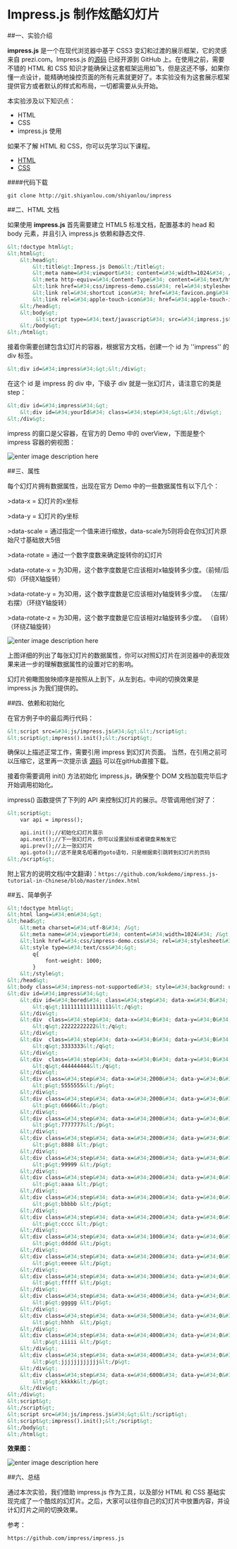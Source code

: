 # Impress.js 制作炫酷幻灯片

##一、实验介绍

**impress.js** 是一个在现代浏览器中基于 CSS3 变幻和过渡的展示框架，它的灵感来自 prezi.com。Impress.js 的[源码](https://github.com/bartaz/impress.js#impressjs) 已经开源到 GitHub 上。在使用之前，需要不错的 HTML 和 CSS 知识才能确保让这套框架运用如飞，但是这还不够，如果你懂一点设计，能精确地操控页面的所有元素就更好了。本实验没有为这套展示框架提供官方或者默认的样式和布局，一切都需要从头开始。

本实验涉及以下知识点：

- HTML
- CSS
- impress.js 使用

如果不了解 HTML 和 CSS，你可以先学习以下课程。

* [HTML](https://www.shiyanlou.com/courses/19)
* [CSS](https://www.shiyanlou.com/courses/53)


 

####代码下载
```
git clone http://git.shiyanlou.com/shiyanlou/impress
```





##二、HTML 文档

如果使用 **impress.js** 首先需要建立 HTML5 标准文档，配置基本的 head 和 body 元素，并且引入 impress.js 依赖和静态文件.

``` html
&lt;!doctype html&gt;
&lt;html&gt;
    &lt;head&gt;
        &lt;title&gt;Impress.js Demo&lt;/title&gt;
        &lt;meta name=&#34;viewport&#34; content=&#34;width=1024&#34; /&gt;
        &lt;meta http-equiv=&#34;Content-Type&#34; content=&#34;text/html; charset=UTF-8&#34;&gt;
        &lt;link href=&#34;css/impress-demo.css&#34; rel=&#34;stylesheet&#34; /&gt; 
		&lt;link rel=&#34;shortcut icon&#34; href=&#34;favicon.png&#34; /&gt;
		&lt;link rel=&#34;apple-touch-icon&#34; href=&#34;apple-touch-icon.png&#34; /&gt;
    &lt;/head&gt;
    &lt;body&gt;
		 &lt;script type=&#34;text/javascript&#34; src=&#34;impress.js&#34;&gt;&lt;/script&gt;
    &lt;/body&gt;
&lt;/html&gt;
```

接着你需要创建包含幻灯片的容器，根据官方文档，创建一个 id 为 &#39;&#39;impress&#39;&#39;  的 div 标签。

``` html
&lt;div id=&#34;impress&#34;&gt;&lt;/div&gt;
```

在这个 id 是 impress 的 div 中，下级子 div 就是一张幻灯片，请注意它的类是 step：

``` html
&lt;div id=&#34;impress&#34;&gt;
	&lt;div id=&#34;yourId&#34; class=&#34;step&#34;&gt;&lt;/div&gt;
&lt;/div&gt;
```

impress 的窗口是父容器，在官方的 Demo 中的 overView，下图是整个 impress 容器的俯视图：

![enter image description here](https://dn-anything-about-doc.qbox.me/impress/imress.png)

##三、属性

每个幻灯片拥有数据属性，出现在官方 Demo 中的一些数据属性有以下几个：

&gt;data-x = 幻灯片的x坐标 

&gt;data-y = 幻灯片的y坐标

&gt;data-scale = 通过指定一个值来进行缩放，data-scale为5则将会在你幻灯片原始尺寸基础放大5倍

&gt;data-rotate = 通过一个数字度数来确定旋转你的幻灯片

&gt;data-rotate-x = 为3D用，这个数字度数是它应该相对x轴旋转多少度。（前倾/后仰）（环绕X轴旋转）

&gt;data-rotate-y = 为3D用，这个数字度数是它应该相对y轴旋转多少度。 （左摆/右摆）（环绕Y轴旋转）

&gt;data-rotate-z = 为3D用，这个数字度数是它应该相对z轴旋转多少度。 （自转）（环绕Z轴旋转）

![enter image description here](https://dn-anything-about-doc.qbox.me/impress/impressExpress.png)

上图详细的列出了每张幻灯片的数据属性，你可以对照幻灯片在浏览器中的表现效果来进一步的理解数据属性的设置对它的影响。

幻灯片俯瞰图放映顺序是按照从上到下，从左到右。中间的切换效果是 impress.js 为我们提供的。

##四、依赖和初始化

在官方例子中的最后两行代码：

``` html
&lt;script src=&#34;js/impress.js&#34;&gt;&lt;/script&gt;
&lt;script&gt;impress().init();&lt;/script&gt;
```

确保以上描述正常工作，需要引用 impress 到幻灯片页面。
当然，在引用之前可以压缩它，这里再一次提示该 [源码](https://github.com/bartaz/impress.js#impressjs) 可以在gitHub直接下载。

接着你需要调用 init() 方法初始化 impress.js，确保整个 DOM 文档加载完毕后才开始调用初始化。

impress() 函数提供了下列的 API 来控制幻灯片的展示。尽管调用他们好了：

``` html
&lt;script&gt;
	var api = impress();

	api.init();//初始化幻灯片展示
	api.next();//下一张幻灯片，你可以设置鼠标或者键盘来触发它
	api.prev();//上一张幻灯片
	api.goto();//这不是臭名昭著的goto语句，只是根据索引跳转到幻灯片的页码
&lt;/script&gt;
```

附上官方的说明文档(中文翻译)：`https://github.com/kokdemo/impress.js-tutorial-in-Chinese/blob/master/index.html`


##五、简单例子

``` html
&lt;!doctype html&gt;
&lt;html lang=&#34;en&#34;&gt;
&lt;head&gt;
    &lt;meta charset=&#34;utf-8&#34; /&gt;
    &lt;meta name=&#34;viewport&#34; content=&#34;width=1024&#34; /&gt;
    &lt;link href=&#34;css/impress-demo.css&#34; rel=&#34;stylesheet&#34; /&gt;
    &lt;style type=&#34;text/css&#34;&gt;
        q{
            font-weight: 1000;
        }
    &lt;/style&gt;
&lt;/head&gt;
&lt;body class=&#34;impress-not-supported&#34; style=&#34;background: url(https://dn-anything-about-doc.qbox.me/impress/psb.jpg) no-repeat center center;&#34;&gt;
&lt;div id=&#34;impress&#34;&gt;
    &lt;div id=&#34;bored&#34; class=&#34;step&#34; data-x=&#34;0&#34; data-y=&#34;-0&#34; data-z=&#34;0&#34;&gt;
        &lt;q&gt;1111111111111111&lt;/q&gt;
    &lt;/div&gt;
    &lt;div  class=&#34;step&#34; data-x=&#34;0&#34; data-y=&#34;0&#34; data-z=&#34;-2000&#34;&gt;
        &lt;q&gt;22222222222&lt;/q&gt;
    &lt;/div&gt;
    &lt;div  class=&#34;step&#34; data-x=&#34;0&#34; data-y=&#34;0&#34; data-z=&#34;-4000&#34;&gt;
        &lt;q&gt;3333333&lt;/q&gt;
    &lt;/div&gt;
    &lt;div  class=&#34;step&#34; data-x=&#34;0&#34; data-y=&#34;0&#34; data-z=&#34;-6000&#34;&gt;
        &lt;q&gt;444444444&lt;/q&gt;
    &lt;/div&gt;  
    &lt;div class=&#34;step&#34; data-x=&#34;2000&#34; data-y=&#34;0&#34; data-z=&#34;-6000&#34; data-rotate=&#34;90&#34; data-scale=&#34;2&#34;&gt;
        &lt;p&gt;5555555&lt;/p&gt;
    &lt;/div&gt;    
    &lt;div class=&#34;step&#34; data-x=&#34;2000&#34; data-y=&#34;0&#34; data-z=&#34;-6500&#34; data-rotate=&#34;180&#34; data-scale=&#34;2&#34;&gt;
        &lt;p&gt;66666&lt;/p&gt;
    &lt;/div&gt;
    &lt;div class=&#34;step&#34; data-x=&#34;2000&#34; data-y=&#34;0&#34; data-z=&#34;-7000&#34; data-rotate=&#34;270&#34; data-scale=&#34;2&#34;&gt;
        &lt;p&gt;7777777&lt;/p&gt;
    &lt;/div&gt;
    &lt;div class=&#34;step&#34; data-x=&#34;2000&#34; data-y=&#34;0&#34; data-z=&#34;-7500&#34; data-rotate=&#34;360&#34; data-scale=&#34;2&#34;&gt;
        &lt;p&gt;8888 &lt;/p&gt;
    &lt;/div&gt;
    &lt;div class=&#34;step&#34; data-x=&#34;2000&#34; data-y=&#34;0&#34; data-z=&#34;-8000&#34; data-rotate=&#34;450&#34; data-scale=&#34;2&#34;&gt;
        &lt;p&gt;99999 &lt;/p&gt;
    &lt;/div&gt;
    &lt;div class=&#34;step&#34; data-x=&#34;2000&#34; data-y=&#34;0&#34; data-z=&#34;-8500&#34; data-rotate=&#34;540&#34; data-scale=&#34;2&#34;&gt;
        &lt;p&gt;aaaa &lt;/p&gt;
    &lt;/div&gt;
    &lt;div class=&#34;step&#34; data-x=&#34;2000&#34; data-y=&#34;0&#34; data-z=&#34;-9000&#34; data-rotate=&#34;630&#34; data-scale=&#34;2&#34;&gt;
        &lt;p&gt;bbbbb &lt;/p&gt;
    &lt;/div&gt;
    &lt;div class=&#34;step&#34; data-x=&#34;2000&#34; data-y=&#34;0&#34; data-z=&#34;-9000&#34; data-rotate=&#34;720&#34; data-scale=&#34;2&#34;&gt;
        &lt;p&gt;cccc &lt;/p&gt;
    &lt;/div&gt;
    &lt;div class=&#34;step&#34; data-x=&#34;1000&#34; data-y=&#34;0&#34; data-z=&#34;-2000&#34; data-rotate=&#34;0&#34; data-scale=&#34;2&#34;&gt;
        &lt;p&gt;ddddd &lt;/p&gt;
    &lt;/div&gt;
    &lt;div class=&#34;step&#34; data-x=&#34;2000&#34; data-y=&#34;0&#34; data-z=&#34;-2000&#34; data-rotate=&#34;0&#34; data-scale=&#34;2&#34;&gt;
        &lt;p&gt;eeeee &lt;/p&gt;
    &lt;/div&gt;
    &lt;div class=&#34;step&#34; data-x=&#34;3000&#34; data-y=&#34;0&#34; data-z=&#34;-2000&#34; data-rotate=&#34;0&#34; data-scale=&#34;2&#34;&gt;
        &lt;p&gt;fffff &lt;/p&gt;
    &lt;/div&gt; 
    &lt;div class=&#34;step&#34; data-x=&#34;4000&#34; data-y=&#34;0&#34; data-z=&#34;-2000&#34; data-rotate=&#34;0&#34; data-scale=&#34;2&#34;&gt;
        &lt;p&gt;ggggg &lt;/p&gt; 
    &lt;/div&gt;
    &lt;div class=&#34;step&#34; data-x=&#34;5000&#34; data-y=&#34;0&#34; data-z=&#34;-2000&#34; data-rotate=&#34;0&#34; data-scale=&#34;2&#34;&gt;
        &lt;p&gt;hhhh  &lt;/p&gt;
    &lt;/div&gt;
    &lt;div class=&#34;step&#34; data-x=&#34;4000&#34; data-y=&#34;0&#34; data-z=&#34;0&#34; data-rotate=&#34;0&#34; data-scale=&#34;4&#34;&gt;
        &lt;p&gt;iiiii &lt;/p&gt;
    &lt;/div&gt;
    &lt;div class=&#34;step&#34; data-x=&#34;4000&#34; data-y=&#34;0&#34; data-z=&#34;0&#34; data-rotate=&#34;0&#34; data-rotate-x=&#34;-30&#34; data-rotate-y=&#34;10&#34; data-scale=&#34;5&#34;&gt;
        &lt;p&gt;jjjjjjjjjjjj&lt;/p&gt;
    &lt;/div&gt; 
    &lt;div class=&#34;step&#34; data-x=&#34;6000&#34; data-y=&#34;0&#34; data-z=&#34;0&#34; data-rotate=&#34;0&#34; data-rotate-x=&#34;0&#34; data-rotate-y=&#34;00&#34; data-scale=&#34;5&#34;&gt;
        &lt;p&gt;kkkkk&lt;/p&gt;
    &lt;/div&gt;                                                                  
&lt;/div&gt;
&lt;script&gt;
&lt;/script&gt;
&lt;script src=&#34;js/impress.js&#34;&gt;&lt;/script&gt;
&lt;script&gt;impress().init();&lt;/script&gt;
&lt;/body&gt;
&lt;/html&gt;

```

**效果图：**

![enter image description here](https://dn-anything-about-doc.qbox.me/impress/simpleDemo.png)

##六、总结

通过本次实验，我们借助 impress.js 作为工具，以及部分 HTML  和 CSS  基础实现完成了一个酷炫的幻灯片。之后，大家可以往你自己的幻灯片中放置内容，并设计幻灯片之间的切换效果。

参考：

`https://github.com/impress/impress.js`


